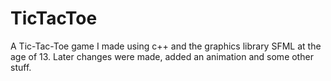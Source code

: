 # TicTacToe
 A Tic-Tac-Toe game I made using c++ and the graphics library SFML at the age of 13.
 Later changes were made, added an animation and some other stuff.
